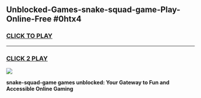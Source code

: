 
## Unblocked-Games-snake-squad-game-Play-Online-Free #0htx4
<h3>
<a href="https://us.freeplayer.one?title=snake-squad-game&ref=10M">CLICK TO PLAY</a></h3>
<hr>

<h3>
<a href="https://us.freeplayer.one?title=snake-squad-game&ref=10M">CLICK 2 PLAY</a>
  
</h3>

<a href="https://us.freeplayer.one?title=snake-squad-game&ref=10M"><img src="https://clearcache.store/games.png"></a>


**snake-squad-game games unblocked: Your Gateway to Fun and Accessible Online Gaming**
